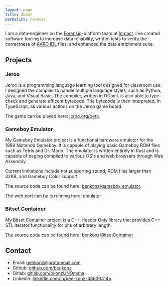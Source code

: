 ```yaml
---
layout: page
title: About
permalink: /about/
---
```


I am a data-engineer on the
[Forensiq](https://impact.com/ad-fraud-detection/)-platform team at [Impact](https://impact.com). 
I've created software tooling to increase data reliability, written tests to
verify the correctness of [AVRO IDL](https://avro.apache.org/docs/1.8.2/idl.html) files, 
and enhanced the data enrichment suite.

## Projects

### Jeroo

Jeroo is a programming language learning tool designed for classroom use. 
I designed the compiler to handle multiple language styles, such as Python, 
Java, and Visual Basic. The compiler, written in OCaml, is also able to 
type-check and generate efficent bytecode. The bytecode is then interpreted, 
in TypeScript, as various actions on the Jeroo game board.

The game can be played here: [jeroo.org/beta](https://www.jeroo.org/beta).

### Gameboy Emulator

My Gameboy Emulator project is a functional hardware emulator for the 1989
Nintendo Gameboy. It is capable of playing basic Gameboy ROM files such as
Tetris and Dr. Mario. The emulator is written entirely in Rust and is 
capable of beging compiled to various OS's and web browsers through Web Assembly. 

Current limitations include not supporting sound, ROM files larger than 32KB, 
and Gameboy Color support.

The source code can be found here: [benkonz/gameboy_emulator](https://github.com/benkonz/gameboy_emulator).

The web port can be is running here: [emulator](/assets/emulator)

### Bitset Container

My Bitset Container project is a C++ Header Only library that provides C++ STL
iterator functionality for bits of arbitrary length.

The source code can be found here: [benkonz/BitsetContainer](https://github.com/benkonz/BitsetContainer)

## Contact

- Email: [benkonz@protonmail.com](mailto:benkonz@protonmail.com)
- Github: [github.com/benkonz](https://github.com/benkonz)
- Gitlab: [gitlab.com/bkonzUNOmaha](https://gitlab.com/bkonzUNOmaha)
- Linkedin: [linkedin.com/in/ben-konz-48630414b](https://www.linkedin.com/in/ben-konz-48630414b)
